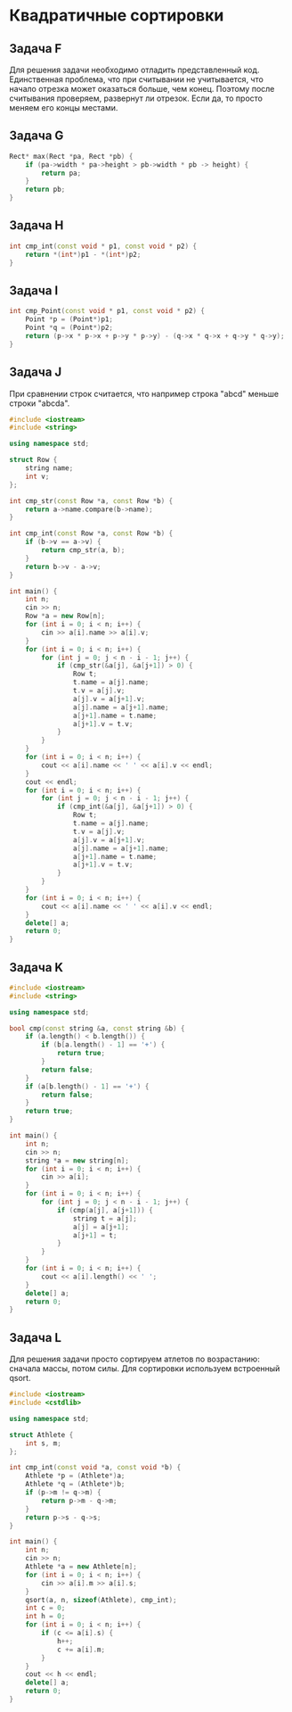 # Квадратичные сортировки
## Задача F
Для решения задачи необходимо отладить представленный код. Единственная проблема, что при считывании не учитывается, что начало отрезка может оказаться больше, чем конец. Поэтому после считывания проверяем, развернут ли отрезок. Если да, то просто меняем его концы местами.

## Задача G

```cpp
Rect* max(Rect *pa, Rect *pb) {
    if (pa->width * pa->height > pb->width * pb -> height) {
        return pa;
    }
    return pb;
}
```

## Задача H

```cpp
int cmp_int(const void * p1, const void * p2) {
    return *(int*)p1 - *(int*)p2;
}
```

##  Задача I

```cpp
int cmp_Point(const void * p1, const void * p2) {
    Point *p = (Point*)p1;
    Point *q = (Point*)p2;
    return (p->x * p->x + p->y * p->y) - (q->x * q->x + q->y * q->y);
}
```

## Задача J
При сравнении строк считается, что например строка "abcd" меньше строки "abcda".

```cpp
#include <iostream>
#include <string>

using namespace std;

struct Row {
    string name;
    int v;
};

int cmp_str(const Row *a, const Row *b) {
    return a->name.compare(b->name);
}

int cmp_int(const Row *a, const Row *b) {
    if (b->v == a->v) {
        return cmp_str(a, b);
    }
    return b->v - a->v;
}

int main() {
    int n;
    cin >> n;
    Row *a = new Row[n];
    for (int i = 0; i < n; i++) {
        cin >> a[i].name >> a[i].v;
    }
    for (int i = 0; i < n; i++) {
        for (int j = 0; j < n - i - 1; j++) {
            if (cmp_str(&a[j], &a[j+1]) > 0) {
                Row t;
                t.name = a[j].name;
                t.v = a[j].v;
                a[j].v = a[j+1].v;
                a[j].name = a[j+1].name;
                a[j+1].name = t.name;
                a[j+1].v = t.v;
            }
        }
    }
    for (int i = 0; i < n; i++) {
        cout << a[i].name << ' ' << a[i].v << endl;
    }
    cout << endl;
    for (int i = 0; i < n; i++) {
        for (int j = 0; j < n - i - 1; j++) {
            if (cmp_int(&a[j], &a[j+1]) > 0) {
                Row t;
                t.name = a[j].name;
                t.v = a[j].v;
                a[j].v = a[j+1].v;
                a[j].name = a[j+1].name;
                a[j+1].name = t.name;
                a[j+1].v = t.v;
            }
        }
    }
    for (int i = 0; i < n; i++) {
        cout << a[i].name << ' ' << a[i].v << endl;
    }
    delete[] a;
    return 0;
}
```

## Задача K

```cpp
#include <iostream>
#include <string>

using namespace std;

bool cmp(const string &a, const string &b) {
    if (a.length() < b.length()) {
        if (b[a.length() - 1] == '+') {
            return true;
        }
        return false;
    }
    if (a[b.length() - 1] == '+') {
        return false;
    }
    return true;
}

int main() {
    int n;
    cin >> n;
    string *a = new string[n];
    for (int i = 0; i < n; i++) {
        cin >> a[i];
    }
    for (int i = 0; i < n; i++) {
        for (int j = 0; j < n - i - 1; j++) {
            if (cmp(a[j], a[j+1])) {
                string t = a[j];
                a[j] = a[j+1];
                a[j+1] = t;
            }
        }
    }
    for (int i = 0; i < n; i++) {
        cout << a[i].length() << ' ';
    }
    delete[] a;
    return 0;
}
```

## Задача L
Для решения задачи просто сортируем атлетов по возрастанию: сначала массы, потом силы. Для сортировки используем встроенный qsort.

```cpp
#include <iostream>
#include <cstdlib>

using namespace std;

struct Athlete {
    int s, m;
};

int cmp_int(const void *a, const void *b) {
    Athlete *p = (Athlete*)a;
    Athlete *q = (Athlete*)b;
    if (p->m != q->m) {
        return p->m - q->m;
    }
    return p->s - q->s;
}

int main() {
    int n;
    cin >> n;
    Athlete *a = new Athlete[n];
    for (int i = 0; i < n; i++) {
        cin >> a[i].m >> a[i].s;
    }
    qsort(a, n, sizeof(Athlete), cmp_int);
    int c = 0;
    int h = 0;
    for (int i = 0; i < n; i++) {
        if (c <= a[i].s) {
            h++;
            c += a[i].m;
        }
    }
    cout << h << endl;
    delete[] a;
    return 0;
}
```
